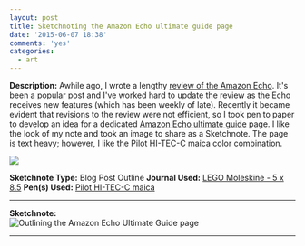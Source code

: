```yaml
---
layout: post
title: Sketchnoting the Amazon Echo ultimate guide page
date: '2015-06-07 18:38'
comments: 'yes'
categories:
  - art
---
```


**Description:** Awhile ago, I wrote a lengthy [review of the Amazon Echo](http://www.stevencombs.com/gadgets/2015/02/21/amazon-echo-review.html). It's been a popular post and I've worked hard to update the review as the Echo receives new features (which has been weekly of late). Recently it became evident that revisions to the review were not efficient, so I took pen to paper to develop an idea for a dedicated [Amazon Echo ultimate guide](http://www.stevencombs.com/guide-to-echo/) page. I like the look of my note and took an image to share as a Sketchnote. The page is text heavy; however, I like the Pilot HI-TEC-C maica color combination.

![](https://lh6.googleusercontent.com/-lD93RyZs3Zk/VXTIovoHqkI/AAAAAAABfR0/tzU_gx2aKVs/w1331-h998-no/IMG_8284.JPG)

**Sketchnote Type:** Blog Post Outline
**Journal Used:** [LEGO Moleskine - 5 x 8.5](https://www.amazon.com/Moleskine-Limited-Edition-Notebook-Large/dp/886732621X/ref=as_sl_pc_ss_til?tag=bricinmypockb-20&linkCode=w01&linkId=TL3CJREDKU33GOJ6&creativeASIN=886732621X)
**Pen(s) Used:** [Pilot HI-TEC-C maica](http://www.stevencombs.com/art/2015/04/18/pilot-hi-tec-c-maica-review.html)

<hr/>

**Sketchnote:**  
![Outlining the Amazon Echo Ultimate Guide page](https://lh5.googleusercontent.com/-_-FzaQsII7Q/VXTIouqElqI/AAAAAAABfQU/ibUUJIwCoeA/w568-h989-no/IMG_8285.JPG)

<hr/>
